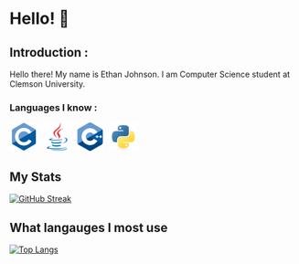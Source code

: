 # Hello! 👋


## Introduction :
Hello there! My name is Ethan Johnson. I am Computer Science student at Clemson University.


### Languages I know :
<div>
<img src="https://github.com/devicons/devicon/blob/master/icons/c/c-original.svg" title="C" alt="C" width="50" height="50"/>&nbsp;
<img src="https://github.com/devicons/devicon/blob/master/icons/java/java-original.svg" title="Java" alt="Java" width="50" height="50"/>&nbsp;
<img src="https://github.com/devicons/devicon/blob/master/icons/cplusplus/cplusplus-original.svg" title="C++" alt="C++" width="50" height="50"/>&nbsp;
<img src="https://github.com/devicons/devicon/blob/master/icons/python/python-original.svg" title="Python" alt="Python" width="50" height="50"/>&nbsp;
</div>

## My Stats
[![GitHub Streak](http://github-readme-streak-stats.herokuapp.com?user=ethanvjohnson&theme=dark&border_radius=10)](https://git.io/streak-stats)

## What langauges I most use
[![Top Langs](https://github-readme-stats.vercel.app/api/top-langs/?username=ethanvjohnson&layout=compact&theme=vision-friendly-dark)](https://github.com/anuraghazra/github-readme-stats)
